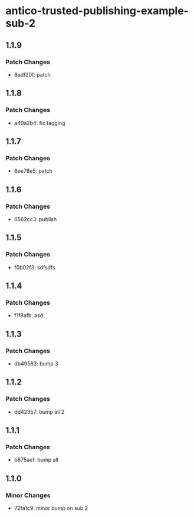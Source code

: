 # antico-trusted-publishing-example-sub-2

## 1.1.9

### Patch Changes

- 8adf20f: patch

## 1.1.8

### Patch Changes

- a49a2b4: fix tagging

## 1.1.7

### Patch Changes

- 8ee78e5: patch

## 1.1.6

### Patch Changes

- 6562cc3: publish

## 1.1.5

### Patch Changes

- f0b02f3: sdfsdfs

## 1.1.4

### Patch Changes

- f1f8afb: asd

## 1.1.3

### Patch Changes

- db49583: bump 3

## 1.1.2

### Patch Changes

- dd42357: bump all 2

## 1.1.1

### Patch Changes

- b875aef: bump all

## 1.1.0

### Minor Changes

- 72fa1c9: minor bump on sub 2
